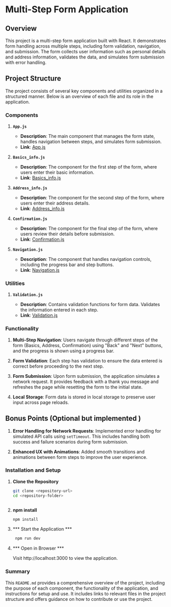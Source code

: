 # Multi-Step Form Application

## Overview

This project is a multi-step form application built with React. It demonstrates form handling across multiple steps, including form validation, navigation, and submission. The form collects user information such as personal details and address information, validates the data, and simulates form submission with error handling.

## Project Structure

The project consists of several key components and utilities organized in a structured manner. Below is an overview of each file and its role in the application.

### Components

1. **`App.js`**

   - **Description**: The main component that manages the form state, handles navigation between steps, and simulates form submission.
   - **Link**: [App.js](./src/App.js)

2. **`Basics_info.js`**

   - **Description**: The component for the first step of the form, where users enter their basic information.
   - **Link**: [Basics_info.js](./src/Components/Basics_info.js)

3. **`Address_info.js`**

   - **Description**: The component for the second step of the form, where users enter their address details.
   - **Link**: [Address_info.js](./src/Components/Address_info.js)

4. **`Confirmation.js`**

   - **Description**: The component for the final step of the form, where users review their details before submission.
   - **Link**: [Confirmation.js](./src/Components/Confirmation.js)

5. **`Navigation.js`**

   - **Description**: The component that handles navigation controls, including the progress bar and step buttons.
   - **Link**: [Navigation.js](./src/Components/Navigation.js)

### Utilities

1. **`Validation.js`**

   - **Description**: Contains validation functions for form data. Validates the information entered in each step.
   - **Link**: [Validation.js](./src/Utils/Validation.js)

### Functionality

1. **Multi-Step Navigation**: Users navigate through different steps of the form (Basics, Address, Confirmation) using "Back" and "Next" buttons, and the progress is shown using a progress bar.

2. **Form Validation**: Each step has validation to ensure the data entered is correct before proceeding to the next step.

3. **Form Submission**: Upon form submission, the application simulates a network request. It provides feedback with a thank you message and refreshes the page while resetting the form to the initial state.

4. **Local Storage**: Form data is stored in local storage to preserve user input across page reloads.


## Bonus Points (Optional but implemented )

1. **Error Handling for Network Requests**: Implemented error handling for simulated API calls using `setTimeout`. This includes handling both success and failure scenarios during form submission.

2. **Enhanced UX with Animations**: Added smooth transitions and animations between form steps to improve the user experience.




### Installation and Setup

1. **Clone the Repository**

   ```bash
   git clone <repository-url>
   cd <repository-folder>



2.  **npm install**
      ```bash
      npm install

3. *** Start the Application ***
     ```bash
      npm run dev

4. *** Open in Browser ***
   
    Visit http://localhost:3000 to view the application.

    
### Summary

This `README.md` provides a comprehensive overview of the project, including the purpose of each component, the functionality of the application, and instructions for setup and use. It includes links to relevant files in the project structure and offers guidance on how to contribute or use the project.

      

